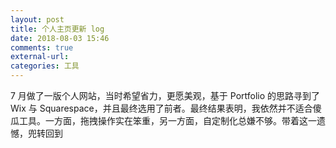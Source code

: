 ```yaml
---
layout: post
title: 个人主页更新 log
date: 2018-08-03 15:46
comments: true
external-url:
categories: 工具
---
```


7 月做了一版个人网站，当时希望省力，更愿美观，基于 Portfolio 的思路寻到了 Wix 与 Squarespace，并且最终选用了前者。最终结果表明，我依然并不适合傻瓜工具。一方面，拖拽操作实在笨重，另一方面，自定制化总嫌不够。带着这一遗憾，兜转回到